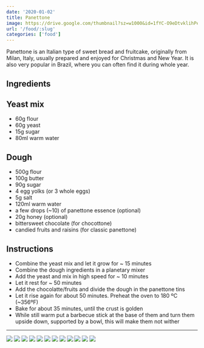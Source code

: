 ```yaml
---
date: '2020-01-02'
title: Panettone
image: https://drive.google.com/thumbnail?sz=w1000&id=1fYC-O9eDtvklihPe5raSyQHTSSB--04F
url: '/food/:slug'
categories: ['food']
---
```


Panettone is an Italian type of sweet bread and fruitcake, originally from Milan, Italy, usually prepared and enjoyed for Christmas and New Year. It is also very popular in Brazil, where you can often find it during whole year.

<!--more-->

## Ingredients

## Yeast mix 

  - 60g flour
  - 60g yeast
  - 15g sugar
  - 80ml warm water

## Dough 

  - 500g flour
  - 100g butter
  - 90g sugar
  - 4 egg yolks (or 3 whole eggs)
  - 5g salt
  - 120ml warm water
  - a few drops (~10) of panettone essence (optional)
  - 20g honey (optional)
  - bittersweet chocolate (for chocottone)
  - candied fruits and raisins (for classic panettone)

## Instructions

  - Combine the yeast mix and let it grow for ~ 15 minutes
  - Combine the dough ingredients in a planetary mixer
  - Add the yeast and mix in high speed for ~ 10 minutes
  - Let it rest for ~ 50 minutes
  - Add the chocolatte/fruits and divide the dough in the panettone tins
  - Let it rise again for about 50 minutes. Preheat the oven to 180 ºC (~356ºF)
  - Bake for about 35 minutes, until the crust is golden
  - While still warm put a barbecue stick at the base of them and turn them upside down, supported by a bowl, this will make them not wither

* * * 

![](https://drive.google.com/thumbnail?sz=w1000&id=1e6SN0lY8We7Qt3jtytqynWoIK6-aQPDz)
![](https://drive.google.com/thumbnail?sz=w1000&id=1kr_AR7AIPnf9P6LeWbH-AFHYJZnwYCEn)
![](https://drive.google.com/thumbnail?sz=w1000&id=1w-q3Oc4TrDvV0Vv49Qx0_QZhsb25wSFA)
![](https://drive.google.com/thumbnail?sz=w1000&id=1dCesnR-le8Zm1obQ56KSYq6ZJRKbhUjS)
![](https://drive.google.com/thumbnail?sz=w1000&id=1uEGsMOeK7EdGTn-gqePKJZvm3e1b-Bnx)
![](https://drive.google.com/thumbnail?sz=w1000&id=1ONfsJqZ_q0qRmh8lPGuVSDTkP_yaGzlG)
![](https://drive.google.com/thumbnail?sz=w1000&id=1fYC-O9eDtvklihPe5raSyQHTSSB--04F)
![](https://drive.google.com/thumbnail?sz=w1000&id=18yuoE3R777DYgme6gKW3IzjwXV3gFisA)
![](https://drive.google.com/thumbnail?sz=w1000&id=13fzwdtpVZ1OZkfP-SlxPEe8b5DXcjb1M)
![](https://drive.google.com/thumbnail?sz=w1000&id=1gMIJypf3vHFKrru-epxcdnNnxybsJaUO)
![](https://drive.google.com/thumbnail?sz=w1000&id=114yoCE-h4IlhVG6zXYKkkFmnuurQTSyI)
![](https://drive.google.com/thumbnail?sz=w1000&id=1gKEoY1Y3kyJHIOA-l6AKm3F7g9s_Zcat)
